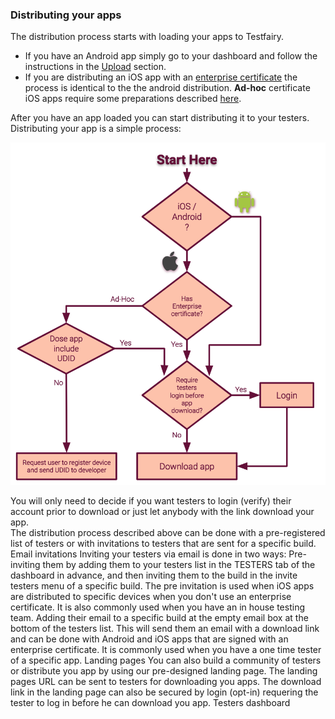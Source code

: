 ### Distributing your apps
The distribution process starts with loading your apps to Testfairy.
* If you have an Android app simply go to your dashboard and follow the instructions in the [Upload](https://docs.testfairy.com/Getting_Started/Upload.html) section.
* If you are distributing an iOS app with an [enterprise certificate](https://developer.apple.com/programs/ios/enterprise/) the process is identical to the the android distribution. __Ad-hoc__ certificate iOS apps require some preparations described [here](https://docs.testfairy.com/iOS_SDK/Adding_UDIDs_to_iOS_development_profile.html).


After you have an app loaded you can start distributing it to your testers. Distributing your app is a simple process:

![upload process](/img/upload-process-1.png)
 
You will only need to decide if you want testers to login (verify) their account prior to download or just let anybody with the link download your app.  
The distribution process described above can be done with a pre-registered list of testers or with invitations to testers that are sent for a specific build.
Email invitations
Inviting your testers via email is done in two ways: 
Pre-inviting them by adding them to your testers list in the TESTERS tab of the dashboard in advance, and then inviting them to the build in the invite testers menu of a specific build. The pre invitation is used when iOS apps are distributed to specific devices when you don't use an enterprise certificate. It is also commonly used when you have an in house testing team.
Adding their email to a specific build at the empty email box at the bottom of the testers list. This will send them an email with a download link and can be done with Android and iOS apps that are signed with an enterprise certificate. It is commonly used when you have a one time tester of a specific app. 
Landing pages
You can also build a community of testers or distribute you app by using our pre-designed landing page. The landing pages URL can be sent to testers for downloading you apps. The download link in the landing page can also be secured by login (opt-in) requering the tester to log in before he can download you app.
Testers dashboard
 
